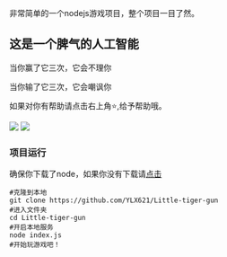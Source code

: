 非常简单的一个nodejs游戏项目，整个项目一目了然。

## 这是一个脾气的人工智能
当你赢了它三次，它会不理你

当你输了它三次，它会嘲讽你

如果对你有帮助请点击右上角:star:,给予帮助哦。

![](https://imgsa.baidu.com/forum/w%3D580/sign=e9a2845c0ef3d7ca0cf63f7ec21ebe3c/27c4b31c8701a18bf656d12d9c2f07082838fe20.jpg)
![](https://imgsa.baidu.com/forum/w%3D580/sign=3db444a941166d223877159c76220945/9502b31bb051f819ee57c028d8b44aed2e73e777.jpg)

### 项目运行

确保你下载了node，如果你没有下载请[点击](https://nodejs.org/)

```
#克隆到本地
git clone https://github.com/YLX621/Little-tiger-gun
#进入文件夹
cd Little-tiger-gun
#开启本地服务
node index.js
#开始玩游戏吧！
```
